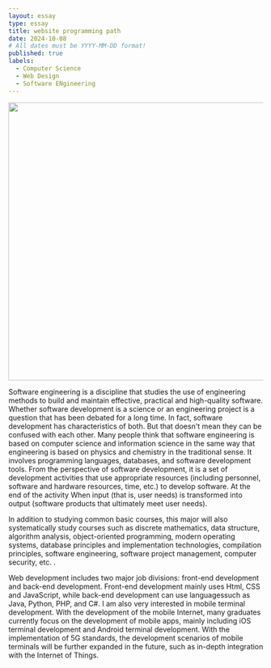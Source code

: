 ```yaml
---
layout: essay
type: essay
title: website programming path
date: 2024-10-08
# All dates must be YYYY-MM-DD format!
published: true
labels:
  - Computer Science
  - Web Design
  - Software ENgineering
---
```


<img width="550px" 
     class="rounded float-start pe-4" 
     src="https://lh6.googleusercontent.com/nhaehNc_KduQ-uRp6kX7HhCqR0TN6QBzqydOfW7Wr7cbiFiUNeOVFuJEczu63fisuXqG7cPiSR5DGjZD8Vjz_6MP2A22UseX8Tcl-gS2lplP933hDjIOEK11wonwWH-5DbhsABebMespkEIIgtUK4FA" >


Software engineering is a discipline that studies the use of engineering methods to build and maintain effective, practical and high-quality software. Whether software development is a science or an engineering project is a question that has been debated for a long time. In fact, software development has characteristics of both. But that doesn't mean they can be confused with each other. Many people think that software engineering is based on computer science and information science in the same way that engineering is based on physics and chemistry in the traditional sense. It involves programming languages, databases, and software development tools. From the perspective of software development, it is a set of development activities that use appropriate resources (including personnel, software and hardware resources, time, etc.) to develop software. At the end of the activity When input (that is, user needs) is transformed into output (software products that ultimately meet user needs). 


In addition to studying common basic courses, this major will also systematically study courses such as discrete mathematics, data structure, algorithm analysis, object-oriented programming, modern operating systems, database principles and implementation technologies, compilation principles, software engineering, software project management, computer security, etc. . 


Web development includes two major job divisions: front-end development and back-end development. Front-end development mainly uses Html, CSS and JavaScript, while back-end development can use languages ​​such as Java, Python, PHP, and C#. I am also very interested in mobile terminal development. With the development of the mobile Internet, many graduates currently focus on the development of mobile apps, mainly including iOS terminal development and Android terminal development. With the implementation of 5G standards, the development scenarios of mobile terminals will be further expanded in the future, such as in-depth integration with the Internet of Things.
